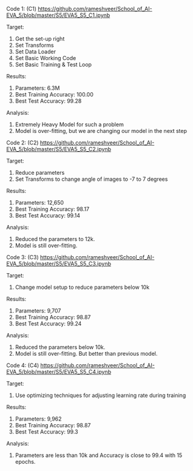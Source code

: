Code 1: (C1)
https://github.com/rameshveer/School_of_AI-EVA_5/blob/master/S5/EVA5_S5_C1.ipynb


Target:

1. Get the set-up right
2. Set Transforms
3. Set Data Loader
4. Set Basic Working Code
5. Set Basic Training  & Test Loop

Results:

1. Parameters: 6.3M
2. Best Training Accuracy: 100.00
3. Best Test Accuracy: 99.28

Analysis:

1. Extremely Heavy Model for such a problem
2. Model is over-fitting, but we are changing our model in the next step



Code 2: (C2)
https://github.com/rameshveer/School_of_AI-EVA_5/blob/master/S5/EVA5_S5_C2.ipynb


Target:

1. Reduce parameters
2. Set Transforms to change angle of images to -7 to 7 degrees

Results:

1. Parameters: 12,650
2. Best Training Accuracy: 98.17
3. Best Test Accuracy: 99.14

Analysis:

1. Reduced the parameters to 12k.
2. Model is still over-fitting.



Code 3: (C3)
https://github.com/rameshveer/School_of_AI-EVA_5/blob/master/S5/EVA5_S5_C3.ipynb


Target:

1. Change model setup to reduce parameters below 10k

Results:

1. Parameters: 9,707
2. Best Training Accuracy: 98.87
3. Best Test Accuracy: 99.24

Analysis:

1. Reduced the parameters below 10k.
2. Model is still over-fitting. But better than previous model.



Code 4: (C4)
https://github.com/rameshveer/School_of_AI-EVA_5/blob/master/S5/EVA5_S5_C4.ipynb


Target:

1. Use optimizing techniques for adjusting learning rate during training

Results:

1. Parameters: 9,962
2. Best Training Accuracy: 98.87
3. Best Test Accuracy: 99.3

Analysis:

1. Parameters are less than 10k and Accuracy is close to 99.4 with 15 epochs.

